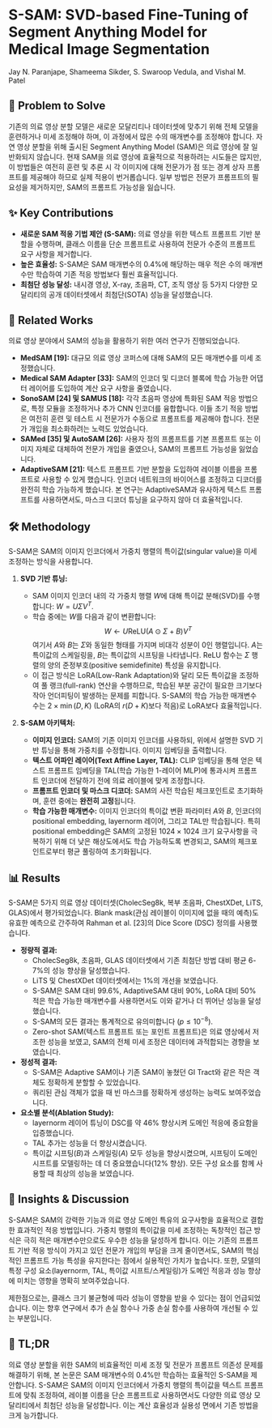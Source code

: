 # S-SAM: SVD-based Fine-Tuning of Segment Anything Model for Medical Image Segmentation

Jay N. Paranjape, Shameema Sikder, S. Swaroop Vedula, and Vishal M. Patel

## 🧩 Problem to Solve

기존의 의료 영상 분할 모델은 새로운 모달리티나 데이터셋에 맞추기 위해 전체 모델을 훈련하거나 미세 조정해야 하며, 이 과정에서 많은 수의 매개변수를 조정해야 합니다. 자연 영상 분할을 위해 출시된 Segment Anything Model (SAM)은 의료 영상에 잘 일반화되지 않습니다. 현재 SAM을 의료 영상에 효율적으로 적용하려는 시도들은 많지만, 이 방법들은 여전히 훈련 및 추론 시 각 이미지에 대해 전문가가 점 또는 경계 상자 프롬프트를 제공해야 하므로 실제 적용이 번거롭습니다. 일부 방법은 전문가 프롬프트의 필요성을 제거하지만, SAM의 프롬프트 가능성을 잃습니다.

## ✨ Key Contributions

* **새로운 SAM 적응 기법 제안 (S-SAM):** 의료 영상을 위한 텍스트 프롬프트 기반 분할을 수행하며, 클래스 이름을 단순 프롬프트로 사용하여 전문가 수준의 프롬프트 요구 사항을 제거합니다.
* **높은 효율성:** S-SAM은 SAM 매개변수의 0.4%에 해당하는 매우 적은 수의 매개변수만 학습하여 기존 적응 방법보다 훨씬 효율적입니다.
* **최첨단 성능 달성:** 내시경 영상, X-ray, 초음파, CT, 조직 영상 등 5가지 다양한 모달리티의 공개 데이터셋에서 최첨단(SOTA) 성능을 달성했습니다.

## 📎 Related Works

의료 영상 분야에서 SAM의 성능을 활용하기 위한 여러 연구가 진행되었습니다.

* **MedSAM [19]:** 대규모 의료 영상 코퍼스에 대해 SAM의 모든 매개변수를 미세 조정했습니다.
* **Medical SAM Adapter [33]:** SAM의 인코더 및 디코더 블록에 학습 가능한 어댑터 레이어를 도입하여 계산 요구 사항을 줄였습니다.
* **SonoSAM [24] 및 SAMUS [18]:** 각각 초음파 영상에 특화된 SAM 적응 방법으로, 특정 모듈을 조정하거나 추가 CNN 인코더를 융합합니다.
이들 초기 적응 방법은 여전히 훈련 및 테스트 시 전문가가 수동으로 프롬프트를 제공해야 합니다.
전문가 개입을 최소화하려는 노력도 있었습니다.
* **SAMed [35] 및 AutoSAM [26]:** 사용자 정의 프롬프트를 기본 프롬프트 또는 이미지 자체로 대체하여 전문가 개입을 줄였으나, SAM의 프롬프트 가능성을 잃었습니다.
* **AdaptiveSAM [21]:** 텍스트 프롬프트 기반 분할을 도입하여 레이블 이름을 프롬프트로 사용할 수 있게 했습니다. 인코더 네트워크의 바이어스를 조정하고 디코더를 완전히 학습 가능하게 했습니다.
본 연구는 AdaptiveSAM과 유사하게 텍스트 프롬프트를 사용하면서도, 마스크 디코더 튜닝을 요구하지 않아 더 효율적입니다.

## 🛠️ Methodology

S-SAM은 SAM의 이미지 인코더에서 가중치 행렬의 특이값(singular value)을 미세 조정하는 방식을 사용합니다.

1. **SVD 기반 튜닝:**
    * SAM 이미지 인코더 내의 각 가중치 행렬 $W$에 대해 특이값 분해(SVD)를 수행합니다: $W = U\Sigma V^T$.
    * 학습 중에는 $W$를 다음과 같이 변환합니다:
        $$W \leftarrow U \text{ReLU}(A \odot \Sigma + B) V^T$$
        여기서 $A$와 $B$는 $\Sigma$와 동일한 형태를 가지며 비대각 성분이 0인 행렬입니다. $A$는 특이값의 스케일링을, $B$는 특이값의 시프팅을 나타냅니다. ReLU 함수는 $\Sigma$ 행렬의 양의 준정부호(positive semidefinite) 특성을 유지합니다.
    * 이 접근 방식은 LoRA(Low-Rank Adaptation)와 달리 모든 특이값을 조정하여 풀 랭크(full-rank) 연산을 수행하므로, 학습된 부분 공간이 필요한 크기보다 작아 언더피팅이 발생하는 문제를 피합니다. S-SAM의 학습 가능한 매개변수 수는 $2 \times \min(D, K)$ (LoRA의 $r(D+K)$보다 적음)로 LoRA보다 효율적입니다.

2. **S-SAM 아키텍처:**
    * **이미지 인코더:** SAM의 기존 이미지 인코더를 사용하되, 위에서 설명한 SVD 기반 튜닝을 통해 가중치를 수정합니다. 이미지 임베딩을 출력합니다.
    * **텍스트 어파인 레이어(Text Affine Layer, TAL):** CLIP 임베딩을 통해 얻은 텍스트 프롬프트 임베딩을 TAL(학습 가능한 1-레이어 MLP)에 통과시켜 프롬프트 인코더에 전달하기 전에 의료 레이블에 맞게 조정합니다.
    * **프롬프트 인코더 및 마스크 디코더:** SAM의 사전 학습된 체크포인트로 초기화하며, 훈련 중에는 **완전히 고정**됩니다.
    * **학습 가능한 매개변수:** 이미지 인코더의 특이값 변환 파라미터 $A$와 $B$, 인코더의 positional embedding, layernorm 레이어, 그리고 TAL만 학습됩니다. 특히 positional embedding은 SAM의 고정된 $1024 \times 1024$ 크기 요구사항을 극복하기 위해 더 낮은 해상도에서도 학습 가능하도록 변경되고, SAM의 체크포인트로부터 평균 풀링하여 초기화됩니다.

## 📊 Results

S-SAM은 5가지 의료 영상 데이터셋(CholecSeg8k, 복부 초음파, ChestXDet, LiTS, GLAS)에서 평가되었습니다. Blank mask(관심 레이블이 이미지에 없을 때의 예측)도 유효한 예측으로 간주하여 Rahman et al. [23]의 Dice Score (DSC) 정의를 사용했습니다.

* **정량적 결과:**
  * CholecSeg8k, 초음파, GLAS 데이터셋에서 기존 최첨단 방법 대비 평균 6-7%의 성능 향상을 달성했습니다.
  * LiTS 및 ChestXDet 데이터셋에서는 1%의 개선을 보였습니다.
  * S-SAM은 SAM 대비 99.6%, AdaptiveSAM 대비 90%, LoRA 대비 50% 적은 학습 가능한 매개변수를 사용하면서도 이와 같거나 더 뛰어난 성능을 달성했습니다.
  * S-SAM의 모든 결과는 통계적으로 유의미합니다 ($p \le 10^{-8}$).
  * Zero-shot SAM(텍스트 프롬프트 또는 포인트 프롬프트)은 의료 영상에서 저조한 성능을 보였고, SAM의 전체 미세 조정은 데이터에 과적합되는 경향을 보였습니다.
* **정성적 결과:**
  * S-SAM은 Adaptive SAM이나 기존 SAM이 놓쳤던 GI Tract와 같은 작은 객체도 정확하게 분할할 수 있었습니다.
  * 쿼리된 관심 객체가 없을 때 빈 마스크를 정확하게 생성하는 능력도 보여주었습니다.
* **요소별 분석(Ablation Study):**
  * layernorm 레이어 튜닝이 DSC를 약 46% 향상시켜 도메인 적응에 중요함을 입증했습니다.
  * TAL 추가는 성능을 더 향상시켰습니다.
  * 특이값 시프팅($B$)과 스케일링($A$) 모두 성능을 향상시켰으며, 시프팅이 도메인 시프트를 모델링하는 데 더 중요했습니다(12% 향상). 모든 구성 요소를 함께 사용할 때 최상의 성능을 보였습니다.

## 🧠 Insights & Discussion

S-SAM은 SAM의 강력한 기능과 의료 영상 도메인 특유의 요구사항을 효율적으로 결합한 효과적인 적응 방법입니다. 가중치 행렬의 특이값을 미세 조정하는 독창적인 접근 방식은 극히 적은 매개변수만으로도 우수한 성능을 달성하게 합니다. 이는 기존의 프롬프트 기반 적응 방식이 가지고 있던 전문가 개입의 부담을 크게 줄이면서도, SAM의 핵심적인 프롬프트 가능 특성을 유지한다는 점에서 실용적인 가치가 높습니다. 또한, 모델의 특정 구성 요소(layernorm, TAL, 특이값 시프트/스케일링)가 도메인 적응과 성능 향상에 미치는 영향을 명확히 보여주었습니다.

제한점으로는, 클래스 크기 불균형에 따라 성능이 영향을 받을 수 있다는 점이 언급되었습니다. 이는 향후 연구에서 추가 손실 함수나 가중 손실 함수를 사용하여 개선될 수 있는 부분입니다.

## 📌 TL;DR

의료 영상 분할을 위한 SAM의 비효율적인 미세 조정 및 전문가 프롬프트 의존성 문제를 해결하기 위해, 본 논문은 SAM 매개변수의 0.4%만 학습하는 효율적인 S-SAM을 제안합니다. S-SAM은 SAM의 이미지 인코더에서 가중치 행렬의 특이값을 텍스트 프롬프트에 맞춰 조정하여, 레이블 이름을 단순 프롬프트로 사용하면서도 다양한 의료 영상 모달리티에서 최첨단 성능을 달성합니다. 이는 계산 효율성과 실용성 면에서 기존 방법을 크게 능가합니다.
